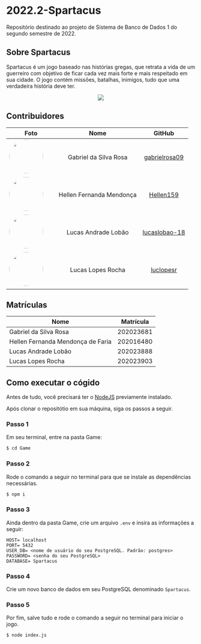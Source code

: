 # 2022.2-Spartacus

Repositório destinado ao projeto de Sistema de Banco de Dados 1 do segundo semestre de 2022.

## Sobre Spartacus

Spartacus é um jogo baseado nas histórias gregas, que retrata a vida de um guerreiro com objetivo de ficar cada vez mais forte e mais respeitado em sua cidade. O jogo contém missões, batalhas, inimigos, tudo que uma verdadeira história deve ter.

<div style="text-align:center"><img src="https://www.thunderwave.com.br/wp-content/uploads/2013/04/Andy.jpg"></div>

## Contribuidores

|                                                                                        **Foto**                                                                                         |         **Nome**         |                    **GitHub**                     |
| :-------------------------------------------------------------------------------------------------------------------------------------------------------------------------------------: | :----------------------: | :-----------------------------------------------: |
| <a href="https://github.com/gabrielrosa09"><img src="https://avatars.githubusercontent.com/u/65716283?v=4" height="auto" width="90" style="border-radius:50%"></a> &nbsp; &nbsp; &nbsp; |  Gabriel da Silva Rosa   | [gabrielrosa09](https://github.com/gabrielrosa09) |
|   <a href="https://github.com/Hellen159"><img src="https://avatars.githubusercontent.com/u/84354824?v=4" height="auto" width="90" style="border-radius:50%"></a> &nbsp; &nbsp; &nbsp;   | Hellen Fernanda Mendonça |     [Hellen159](https://github.com/Hellen159)     |
| <a href="https://github.com/lucaslobao-18"><img src="https://avatars.githubusercontent.com/u/83256558?v=4" height="auto" width="90" style="border-radius:50%"></a> &nbsp; &nbsp; &nbsp; |   Lucas Andrade Lobão    | [lucaslobao-18](https://github.com/lucaslobao-18) |
|   <a href="https://github.com/luclopesr"><img src="https://avatars.githubusercontent.com/u/88348202?v=4" height="auto" width="90" style="border-radius:50%"></a> &nbsp; &nbsp; &nbsp;   |    Lucas Lopes Rocha     |     [luclopesr](https://github.com/luclopesr)     |

## Matrículas

| Nome                              | Matrícula |
| --------------------------------- | --------- |
| Gabriel da Silva Rosa             | 202023681 |
| Hellen Fernanda Mendonça de Faria | 202016480 |
| Lucas Andrade Lobão               | 202023888 |
| Lucas Lopes Rocha                 | 202023903 |

## Como executar o cógido

Antes de tudo, você precisará ter o [NodeJS](https://nodejs.org/en/) previamente instalado.

Após clonar o repositótio em sua máquina, siga os passos a seguir.

### Passo 1
Em seu terminal, entre na pasta Game:
```bash
$ cd Game
```

### Passo 2
Rode o comando a seguir no terminal para que se instale as dependências necessárias.
```bash
$ npm i
```

### Passo 3
Ainda dentro da pasta Game, crie um arquivo `.env` e insira as informações a seguir:

```
HOST= localhost
PORT= 5432
USER_DB= <nome de usuário do seu PostgreSQL. Padrão: postgres>
PASSWORD= <senha do seu PostgreSQL>
DATABASE= Spartacus
```

### Passo 4
Crie um novo banco de dados em seu PostgreSQL denominado `Spartacus`.

### Passo 5
Por fim, salve tudo e rode o comando a seguir no terminal para iniciar o jogo.
```bash
$ node index.js
```